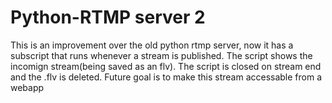 # Python-RTMP server 2

This is an improvement over the old python rtmp server, now it has a subscript that runs whenever a stream is published. The script shows the incomign stream(being saved as an flv). The script is closed on stream end and the .flv is deleted. Future goal is to make this stream accessable from a webapp
